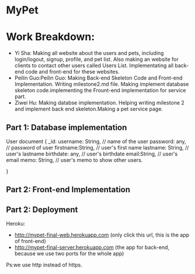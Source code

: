 # MyPet
# Work Breakdown:

* Yi Sha: Making all website about the users and pets, including login/logout, signup, profile, and pet list. Also making an website for clients to contact other users called Users List. Implementating all back-end code and front-end for these websites.
* Peilin Guo:Peilin Guo: Making Back-end Skeleton Code and Front-end Implementation. Writing milestone2.md file. Making implement database skeleton code.implementing the Frount-end implementation for service part.
* Ziwei Hu: Making databse implementation. Helping writing milestone 2 and implement back end skeleton.Making a pet service page.




## Part 1: Database implementation

User document
{
_id:<ObjectID>
username: String, // name of the user 
password: any, // password of user
firstname:String, // user's first name
lastname: String, // user's lastname
birthdate: any, // user's birthdate 
email:String, // user's email 
memo: String, // user's memo to show other users. 

}

## Part 2: Front-end Implementation


## Part 2: Deployment

Heroku:

- http://mypet-final-web.herokuapp.com (only click this url, this is the app of front-end)
- http://mypet-final-server.herokuapp.com (the app for back-end, because we use two ports for the whole app)

Ps:we use http instead of https. 


